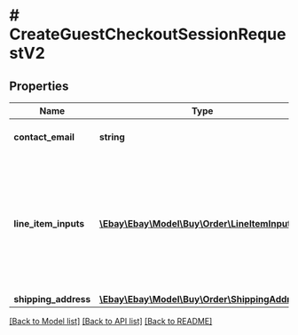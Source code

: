 # # CreateGuestCheckoutSessionRequestV2

## Properties

Name | Type | Description | Notes
------------ | ------------- | ------------- | -------------
**contact_email** | **string** | The buyer&#39;s email address. | [optional]
**line_item_inputs** | [**\Ebay\Ebay\Model\Buy\Order\LineItemInput[]**](LineItemInput.md) | An array used to define the line item(s) and desired quantity for an eBay guest checkout session.&lt;br /&gt;&lt;br /&gt;&lt;b&gt;Maximum:&lt;/b&gt; 10 line items | [optional]
**shipping_address** | [**\Ebay\Ebay\Model\Buy\Order\ShippingAddress**](ShippingAddress.md) |  | [optional]

[[Back to Model list]](../../README.md#models) [[Back to API list]](../../README.md#endpoints) [[Back to README]](../../README.md)
